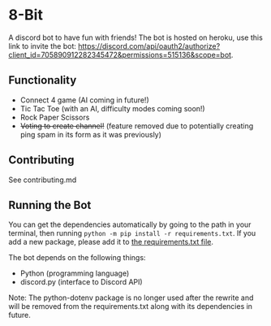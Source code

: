 # 8-Bit

A discord bot to have fun with friends! The bot is hosted on heroku, use this link to invite the bot: https://discord.com/api/oauth2/authorize?client_id=705890912282345472&permissions=515136&scope=bot.

## Functionality

 - Connect 4 game (AI coming in future!)
 - Tic Tac Toe (with an AI, difficulty modes coming soon!)
 - Rock Paper Scissors
 - ~~Voting to create channel!~~ (feature removed due to potentially creating ping spam in its form as it was previously)

## Contributing

See contributing.md

## Running the Bot

You can get the dependencies automatically by going to the path in your terminal, then running `python -m pip install -r requirements.txt`. If you add a new package, please add it to [the requirements.txt file](https://github.com/aaguy-hue/Gamily-Ever-After/blob/master/requirements.txt).

The bot depends on the following things:
 - Python (programming language)
 - discord.py (interface to Discord API)

Note: The python-dotenv package is no longer used after the rewrite and will be removed from the requirements.txt along with its dependencies in future.
